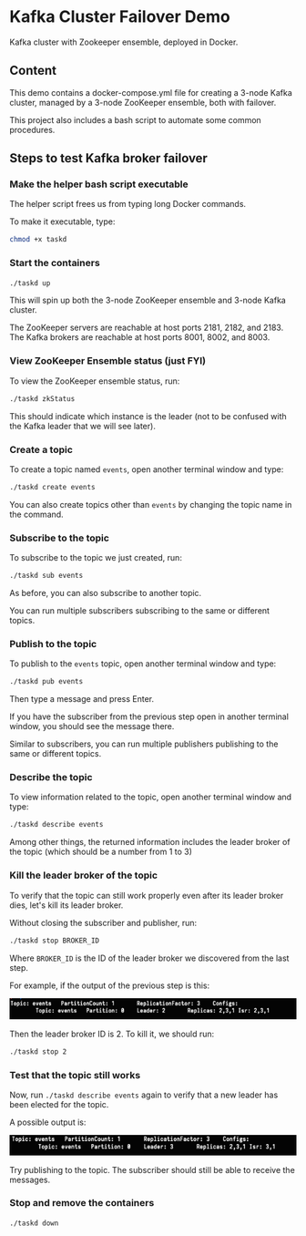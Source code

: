 # Kafka Cluster Failover Demo

Kafka cluster with Zookeeper ensemble, deployed in Docker.

## Content

This demo contains a docker-compose.yml file for creating a 3-node Kafka cluster, managed by a 3-node ZooKeeper ensemble, both with failover.

This project also includes a bash script to automate some common procedures.

## Steps to test Kafka broker failover

### Make the helper bash script executable

The helper script frees us from typing long Docker commands.

To make it executable, type:

```bash
chmod +x taskd
```

### Start the containers

```bash
./taskd up
```

This will spin up both the 3-node ZooKeeper ensemble and 3-node Kafka cluster.

The ZooKeeper servers are reachable at host ports 2181, 2182, and 2183. The Kafka brokers are reachable at host ports 8001, 8002, and 8003.

### View ZooKeeper Ensemble status (just FYI)

To view the ZooKeeper ensemble status, run:

```bash
./taskd zkStatus
```

This should indicate which instance is the leader (not to be confused with the Kafka leader that we will see later).

### Create a topic

To create a topic named `events`, open another terminal window and type:

```bash
./taskd create events
```

You can also create topics other than `events` by changing the topic name in the command.

### Subscribe to the topic

To subscribe to the topic we just created, run:

```bash
./taskd sub events
```

As before, you can also subscribe to another topic.

You can run multiple subscribers subscribing to the same or different topics.

### Publish to the topic

To publish to the `events` topic, open another terminal window and type:

```bash
./taskd pub events
```

Then type a message and press Enter.

If you have the subscriber from the previous step open in another terminal window, you should see the message there.

Similar to subscribers, you can run multiple publishers publishing to the same or different topics.

### Describe the topic

To view information related to the topic, open another terminal window and type:

```bash
./taskd describe events
```

Among other things, the returned information includes the leader broker of the topic (which should be a number from 1 to 3)

### Kill the leader broker of the topic

To verify that the topic can still work properly even after its leader broker dies, let's kill its leader broker.

Without closing the subscriber and publisher, run:

```bash
./taskd stop BROKER_ID
```

Where `BROKER_ID` is the ID of the leader broker we discovered from the last step.

For example, if the output of the previous step is this:

![Describe Topic Output](./describe_topic_output_before_kill.png)

Then the leader broker ID is 2. To kill it, we should run:

```bash
./taskd stop 2
```

### Test that the topic still works

Now, run `./taskd describe events` again to verify that a new leader has been elected for the topic.

A possible output is:

![Describe Topic Output After Killing Leader](./describe_topic_output_after_kill.png)

Try publishing to the topic. The subscriber should still be able to receive the messages.

### Stop and remove the containers

```bash
./taskd down
```
